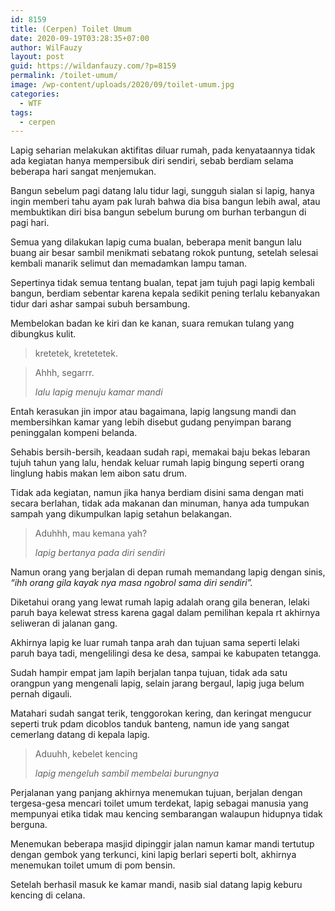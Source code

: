 ```yaml
---
id: 8159
title: (Cerpen) Toilet Umum
date: 2020-09-19T03:28:35+07:00
author: WilFauzy
layout: post
guid: https://wildanfauzy.com/?p=8159
permalink: /toilet-umum/
image: /wp-content/uploads/2020/09/toilet-umum.jpg
categories:
  - WTF
tags:
  - cerpen
---
```

Lapig seharian melakukan aktifitas diluar rumah, pada kenyataannya tidak ada kegiatan hanya mempersibuk diri sendiri, sebab berdiam selama beberapa hari sangat menjemukan.

Bangun sebelum pagi datang lalu tidur lagi, sungguh sialan si lapig, hanya ingin memberi tahu ayam pak lurah bahwa dia bisa bangun lebih awal, atau membuktikan diri bisa bangun sebelum burung om burhan terbangun di pagi hari.

Semua yang dilakukan lapig cuma bualan, beberapa menit bangun lalu buang air besar sambil menikmati sebatang rokok puntung, setelah selesai kembali manarik selimut dan memadamkan lampu taman.

Sepertinya tidak semua tentang bualan, tepat jam tujuh pagi lapig kembali bangun, berdiam sebentar karena kepala sedikit pening terlalu kebanyakan tidur dari ashar sampai subuh bersambung.

Membelokan badan ke kiri dan ke kanan, suara remukan tulang yang dibungkus kulit.

<blockquote class="wp-block-quote">
  <p>
    kretetek, kretetetek.
  </p>
</blockquote>

<blockquote class="wp-block-quote">
  <p>
    Ahhh, segarrr.
  </p>
  
  <cite>lalu lapig menuju kamar mandi</cite>
</blockquote>

Entah kerasukan jin impor atau bagaimana, lapig langsung mandi dan membersihkan kamar yang lebih disebut gudang penyimpan barang peninggalan kompeni belanda.

Sehabis bersih-bersih, keadaan sudah rapi, memakai baju bekas lebaran tujuh tahun yang lalu, hendak keluar rumah lapig bingung seperti orang linglung habis makan lem aibon satu drum.

Tidak ada kegiatan, namun jika hanya berdiam disini sama dengan mati secara berlahan, tidak ada makanan dan minuman, hanya ada tumpukan sampah yang dikumpulkan lapig setahun belakangan.

<blockquote class="wp-block-quote">
  <p>
    Aduhhh, mau kemana yah?
  </p>
  
  <cite>lapig bertanya pada diri sendiri</cite>
</blockquote>

Namun orang yang berjalan di depan rumah memandang lapig dengan sinis, _&#8220;ihh orang gila kayak nya masa ngobrol sama diri sendiri&#8221;._

Diketahui orang yang lewat rumah lapig adalah orang gila beneran, lelaki paruh baya kelewat stress karena gagal dalam pemilihan kepala rt akhirnya seliweran di jalanan gang.

Akhirnya lapig ke luar rumah tanpa arah dan tujuan sama seperti lelaki paruh baya tadi, mengelilingi desa ke desa, sampai ke kabupaten tetangga.

Sudah hampir empat jam lapih berjalan tanpa tujuan, tidak ada satu orangpun yang mengenali lapig, selain jarang bergaul, lapig juga belum pernah digauli.

Matahari sudah sangat terik, tenggorokan kering, dan keringat mengucur seperti truk pdam dicoblos tanduk banteng, namun ide yang sangat cemerlang datang di kepala lapig. 

<blockquote class="wp-block-quote">
  <p>
    Aduuhh, kebelet kencing
  </p>
  
  <cite>lapig mengeluh sambil membelai burungnya</cite>
</blockquote>

Perjalanan yang panjang akhirnya menemukan tujuan, berjalan dengan tergesa-gesa mencari toilet umum terdekat, lapig sebagai manusia yang mempunyai etika tidak mau kencing sembarangan walaupun hidupnya tidak berguna. 

Menemukan beberapa masjid dipinggir jalan namun kamar mandi tertutup dengan gembok yang terkunci, kini lapig berlari seperti bolt, akhirnya menemukan toilet umum di pom bensin. 

Setelah berhasil masuk ke kamar mandi, nasib sial datang lapig keburu kencing di celana.